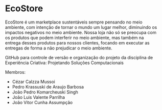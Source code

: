 # EcoStore

EcoStore é um marketplace sustentáveis sempre pensando no meio ambiente, com intenção de tornar o mundo um lugar melhor, diminuindo os impactos negativos no meio ambiente. Nossa loja não só se preocupa com os produtos que podem interferir no meio ambiente, mas também na entrega desses produtos para nossos clientes, focando em executar as entregas de forma a não prejudicar o meio ambiente.

GitHub para controle de versão e organização do projeto da disciplina de Experiência Criativa: Projetando Soluções Computacionais

Membros:
- Cézar Calzza Mussoi
- Pedro Krassuski de Araujo Barbosa
- João Pedro Komarcheuski Singh
- João Luis Valente Parrilha
- João Vitor Cunha Assumpção
